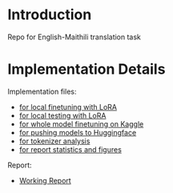 # Introduction

Repo for English-Maithili translation task

# Implementation Details

Implementation files:

- [for local finetuning with LoRA](/notebooks/local_lora_finetuning.ipynb)
- [for local testing with LoRA](/notebooks/local_lora_testing.ipynb)
- [for whole model finetuning on Kaggle](/notebooks/kaggle_finetuning.ipynb)
- [for pushing models to Huggingface](/notebooks/push_models.ipynb)
- [for tokenizer analysis](//notebooks/tokenizer_analysis.ipynb)
- [for report statistics and figures](//notebooks/report_details.ipynb)

Report: 

- [Working Report](report.pdf)